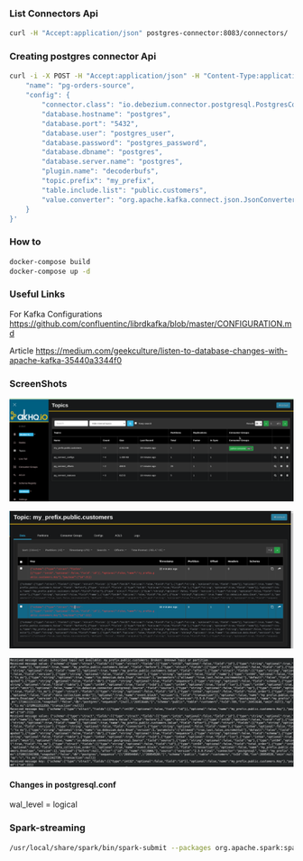 ### List Connectors Api
```bash
curl -H "Accept:application/json" postgres-connector:8083/connectors/
```

### Creating postgres connector Api
```bash
curl -i -X POST -H "Accept:application/json" -H "Content-Type:application/json" postgres-connector:8083/connectors/ -d '{
    "name": "pg-orders-source",
    "config": {
        "connector.class": "io.debezium.connector.postgresql.PostgresConnector",
        "database.hostname": "postgres",
        "database.port": "5432",
        "database.user": "postgres_user",
        "database.password": "postgres_password",
        "database.dbname": "postgres",
        "database.server.name": "postgres",
        "plugin.name": "decoderbufs", 
        "topic.prefix": "my_prefix",
        "table.include.list": "public.customers",
        "value.converter": "org.apache.kafka.connect.json.JsonConverter"
    }
}'
```
### How to

```bash
docker-compose build 
docker-compose up -d
```

### Useful Links

For Kafka Configurations
https://github.com/confluentinc/librdkafka/blob/master/CONFIGURATION.md 

Article
https://medium.com/geekculture/listen-to-database-changes-with-apache-kafka-35440a3344f0

### ScreenShots 

![AqHq](src/aqhq.png)


![Topics](src/topics.png)


![Logs Terminal](src/logs.png)

#### Changes in postgresql.conf

wal_level = logical	

### Spark-streaming 

```bash
/usr/local/share/spark/bin/spark-submit --packages org.apache.spark:spark-sql-kafka-0-10_2.12:3.5.1 --master spark://spark-master:7077 --conf spark.master=spark://spark-master:7077 --name MySparkJob --queue root.default --deploy-mode client spark_job.py
```